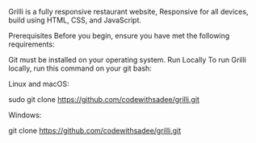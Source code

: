 Grilli is a fully responsive restaurant website,
Responsive for all devices, build using HTML, CSS, and JavaScript.

Prerequisites
Before you begin, ensure you have met the following requirements:

Git must be installed on your operating system.
Run Locally
To run Grilli locally, run this command on your git bash:

Linux and macOS:

sudo git clone https://github.com/codewithsadee/grilli.git

Windows:

git clone https://github.com/codewithsadee/grilli.git
